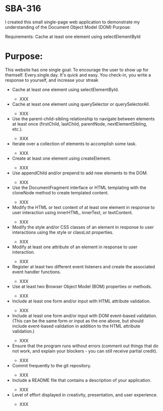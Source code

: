 # SBA-316

I created this small single-page web application to demonstrate my understanding of the Document Object Model (DOM)
Purpose:

Requirements:
Cache at least one element using selectElementById

<h1>Purpose: </h1>

<p>This website has one single goal: To encourage the user to show up for themself. Every.single.day. It's quick and easy. You check-in, you write a response to yourself, and increase your streak

<ul>
<li>Cache at least one element using selectElementById.</li>
    <ul> <li> XXX </ul>
<li>Cache at least one element using querySelector or querySelectorAll.</li>
    <ul> <li> XXX </ul>
<li>Use the parent-child-sibling relationship to navigate between elements at least once (firstChild, lastChild, parentNode, nextElementSibling, etc.).</li>
    <ul> <li> XXX </ul>
<li>Iterate over a collection of elements to accomplish some task.</li>
    <ul> <li> XXX </ul>
<li>Create at least one element using createElement.</li>
    <ul> <li> XXX </ul>
<li>Use appendChild and/or prepend to add new elements to the DOM.</li>
    <ul> <li> XXX </ul>
<li>Use the DocumentFragment interface or HTML templating with the cloneNode method to create templated content. </li>
    <ul> <li> XXX </ul>
<li>Modify the HTML or text content of at least one element in response to user interaction using innerHTML, innerText, or textContent.</li>
    <ul> <li> XXX </ul>
<li>Modify the style and/or CSS classes of an element in response to user interactions using the style or classList properties.</li>
    <ul> <li> XXX </ul>
<li>Modify at least one attribute of an element in response to user interaction.</li>
    <ul> <li> XXX </ul>
<li>Register at least two different event listeners and create the associated event handler functions.</li>
    <ul> <li> XXX </ul>
<li>Use at least two Browser Object Model (BOM) properties or methods.</li>
    <ul> <li> XXX </ul>
<li>Include at least one form and/or input with HTML attribute validation.</li>
    <ul> <li> XXX </ul>
<li>Include at least one form and/or input with DOM event-based validation. (This can be the same form or input as the one above, but should include event-based validation in addition to the HTML attribute validation.)</li>
    <ul> <li> XXX </ul>
<li>Ensure that the program runs without errors (comment out things that do not work, and explain your blockers - you can still receive partial credit).</li>
    <ul> <li> XXX </ul>
<li>Commit frequently to the git repository.</li>
    <ul> <li> XXX </ul>
<li>Include a README file that contains a description of your application.</li>
    <ul> <li> XXX </ul>
<li>Level of effort displayed in creativity, presentation, and user experience.</li>
    <ul> <li> XXX </ul>
</ul>
